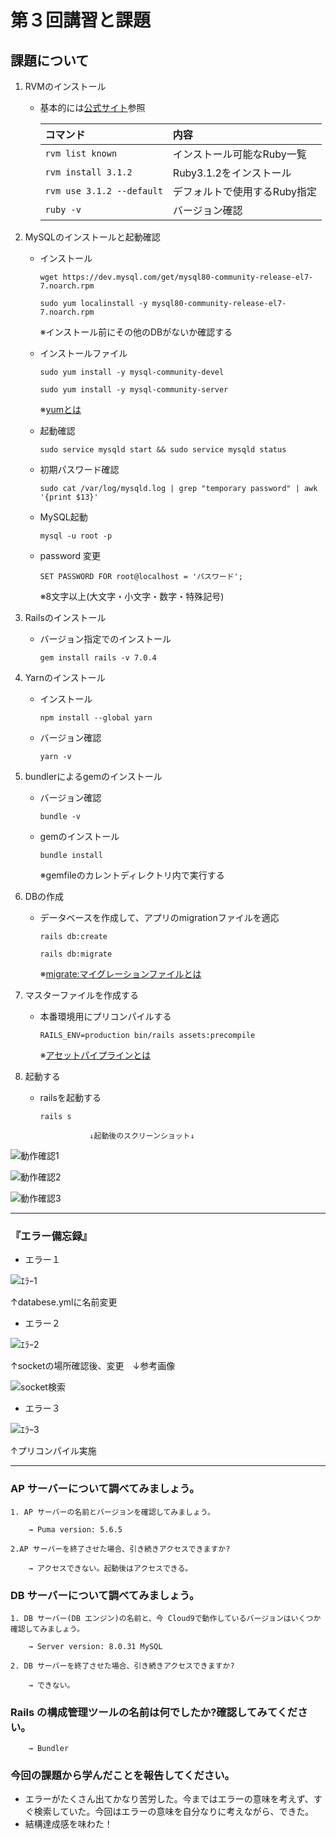 # 第３回講習と課題

## 課題について

1. RVMのインストール<bar>

    - 基本的には[公式サイト](https://rvm.io/rvm/install)参照


        |コマンド          | 内容       |
        |:--------|:-----|
        |`rvm list known`|インストール可能なRuby一覧|
        |`rvm install 3.1.2`|Ruby3.1.2をインストール|
        |`rvm use 3.1.2 --default`|デフォルトで使用するRuby指定|
        |`ruby -v`|バージョン確認|

2. MySQLのインストールと起動確認


    - インストール

        `wget https://dev.mysql.com/get/mysql80-community-release-el7-7.noarch.rpm`

        `sudo yum localinstall -y mysql80-community-release-el7-7.noarch.rpm`
    

        ※インストール前にその他のDBがないか確認する
    
    -  インストールファイル

        `sudo yum install -y mysql-community-devel`

        `sudo yum install -y mysql-community-server`

        ※[yumとは](https://qiita.com/sksmnagisa/items/05a6f8a707010b8bea56)

    
    - 起動確認

        `sudo service mysqld start && sudo service mysqld status`

    - 初期パスワード確認
    
        `sudo cat /var/log/mysqld.log | grep "temporary password" | awk '{print $13}'`

    - MySQL起動

        `mysql -u root -p`
    
    - password 変更

        `SET PASSWORD FOR root@localhost = 'パスワード';`
        
        ※8文字以上(大文字・小文字・数字・特殊記号)
    
3. Railsのインストール

    - バージョン指定でのインストール

        `gem install rails -v 7.0.4`

4. Yarnのインストール

    - インストール

        `npm install --global yarn`

    - バージョン確認

        `yarn -v`

5. bundlerによるgemのインストール

    - バージョン確認

        `bundle -v`

    - gemのインストール

        `bundle install`


        ※gemfileのカレントディレクトリ内で実行する

6. DBの作成

    - データベースを作成して、アプリのmigrationファイルを適応

        `rails db:create`

        `rails db:migrate`

        ※[migrate:マイグレーションファイルとは](https://qiita.com/jackie0922youhei/items/09a7b081e40506f07358)

7. マスターファイルを作成する

    - 本番環境用にプリコンパイルする

        `RAILS_ENV=production bin/rails assets:precompile`

        ※[アセットパイプラインとは](https://blog.mothule.com/ruby/rails/ruby-rails-assets-pipeline-use#%E3%82%A2%E3%82%BB%E3%83%83%E3%83%88%E3%81%AE%E3%82%B3%E3%83%B3%E3%83%91%E3%82%A4%E3%83%AB%E3%81%AF%E7%92%B0%E5%A2%83%E4%BE%9D%E5%AD%98)

8. 起動する

    - railsを起動する

        `rails s`


            
                     ↓起動後のスクリーンショット↓

![動作確認1](images/%E5%8B%95%E4%BD%9C%E7%A2%BA%E8%AA%8D1.png)

![動作確認2](images/%E5%8B%95%E4%BD%9C%E7%A2%BA%E8%AA%8D2.png)

![動作確認3](images/%E5%8B%95%E4%BD%9C%E7%A2%BA%E8%AA%8D3.png)
        

-----

### 『エラー備忘録』



- エラー１

![ｴﾗｰ1](images/%EF%BD%B4%EF%BE%97%EF%BD%B01.png)

↑databese.ymlに名前変更

- エラー２

![ｴﾗｰ2](images/%EF%BD%B4%EF%BE%97%EF%BD%B02-0.png)

↑socketの場所確認後、変更　↓参考画像

![socket検索](images/%EF%BD%B4%EF%BE%97%EF%BD%B02-1.png)

- エラー３

![ｴﾗｰ3](images/%EF%BD%B4%EF%BE%97%EF%BD%B03.png)

↑プリコンパイル実施


------
### **AP サーバーについて調べてみましょう。**

    1. AP サーバーの名前とバージョンを確認してみましょう。

        → Puma version: 5.6.5

    2.AP サーバーを終了させた場合、引き続きアクセスできますか?
    
        → アクセスできない。起動後はアクセスできる。

### **DB サーバーについて調べてみましょう。**

    1. DB サーバー(DB エンジン)の名前と、今 Cloud9で動作しているバージョンはいくつか確認してみましょう。

        → Server version: 8.0.31 MySQL

    2. DB サーバーを終了させた場合、引き続きアクセスできますか?

        → できない。

### **Rails の構成管理ツールの名前は何でしたか?確認してみてください。**

        → Bundler

### **今回の課題から学んだことを報告してください。**

- エラーがたくさん出てかなり苦労した。今まではエラーの意味を考えず、すぐ検索していた。今回はエラーの意味を自分なりに考えながら、できた。
- 結構達成感を味わた！
